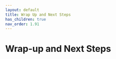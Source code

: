 ```yaml
---
layout: default
title: Wrap Up and Next Steps
has_children: true
nav_order: 1.91
---
```


# Wrap-up and Next Steps
